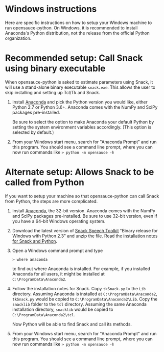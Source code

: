 Windows instructions
====================

Here are specific instructions on how to setup your Windows machine to run
opensauce-python.  On Windows, it is recommended to install Anaconda's Python
distribution, not the release from the official Python organization.

# Recommended setup: Call Snack using binary executable

When opensauce-python is asked to estimate parameters using Snack, it will use
a stand-alone binary executable `snack.exe`.  This allows the user to skip
installing and setting up Tcl/Tk and Snack.

1.  Install [Anaconda](https://www.continuum.io/) and pick the Python version
    you would like, either Python 2.7 or Python 3.6+.  Anaconda comes with the
    NumPy and SciPy packages pre-installed.

    Be sure to select the option to make Anaconda your default Python by
    setting the system environment variables accordingly.  (This option is
    selected by default.)

2.  From your Windows start menu, search for "Anaconda Prompt" and run this
    program.  You should see a command line prompt, where you can now run
    commands like `> python -m opensauce -h`

# Alternate setup: Allows Snack to be called from Python

If you want to setup your machine so that opensauce-python can call Snack from
Python, the steps are more complicated.

1.  Install [Anaconda](https://www.continuum.io/), the 32-bit version.
    Anaconda comes with the NumPy and SciPy packages pre-installed.  Be sure to
    use 32-bit version, even if you have a 64-bit Windows operating system.

2.  Download the latest version of
    [Snack Speech Toolkit](http://www.speech.kth.se/snack/) "Binary release for
    Windows with Python 2.3" and unzip the file.  Read the
    [installation notes for Snack and Python](http://www.speech.kth.se/snack/pyinstall.html).

3.  Open a Windows command prompt and type

        > where anaconda

    to find out where Anaconda is installed. For example, if you installed
    Anaconda for all users, it might be installed at
    `C:\ProgramData\Anaconda2`.

4.  Follow the installation notes for Snack.  Copy `tkSnack.py` to the `Lib`
    directory.  Assuming Anaconda is installed at `C:\ProgramData\Anaconda2`,
    `tkSnack.py` would be copied to `C:\ProgramData\Anaconda2\Lib`.  Copy the
    `snacklib` folder to the `tcl` directory.  Assuming the same Anaconda
    installation directory, `snacklib` would be copied to
    `C:\ProgramData\Anaconda2\tcl`.

    Now Python will be able to find Snack and call its methods.

5.  From your Windows start menu, search for "Anaconda Prompt" and run this
    program.  You should see a command line prompt, where you can now run
    commands like `> python -m opensauce -h`
